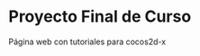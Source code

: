 Proyecto Final de Curso
==================================

Página web con tutoriales para cocos2d-x
